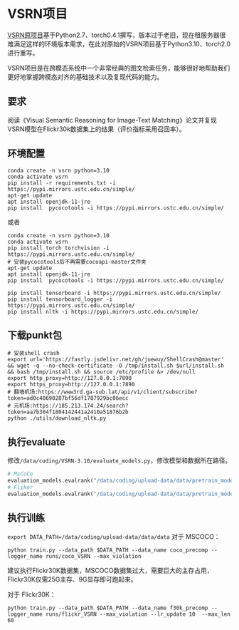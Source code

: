 # VSRN项目
[VSRN原项目](https://github.com/KunpengLi1994/VSRN/tree/master)基于Python2.7、torch0.4.1撰写，版本过于老旧，现在租服务器很难满足这样的环境版本需求，在此对原始的VSRN项目基于Python3.10、torch2.0进行重写。

VSRN项目是在跨模态系统中一个非常经典的图文检索任务，能够很好地帮助我们更好地掌握跨模态对齐的基础技术以及复现代码的能力。

## 要求

阅读《Visual Semantic Reasoning for Image-Text Matching》论文并复现VSRN模型在Flickr30k数据集上的结果（评价指标采用召回率）。


## 环境配置
```shell
conda create -n vsrn python=3.10
conda activate vsrn
pip install -r requirements.txt -i https://pypi.mirrors.ustc.edu.cn/simple/
apt-get update
apt install openjdk-11-jre
pip install  pycocotools -i https://pypi.mirrors.ustc.edu.cn/simple/
```
或者
```shell
conda create -n vsrn python=3.10
conda activate vsrn
pip install torch torchvision -i https://pypi.mirrors.ustc.edu.cn/simple/
# 安装pycocotools后不再需要cocoapi-master文件夹
apt-get update
apt install openjdk-11-jre
pip install  pycocotools -i https://pypi.mirrors.ustc.edu.cn/simple/

pip install tensorboard -i https://pypi.mirrors.ustc.edu.cn/simple/
pip install tensorboard_logger -i https://pypi.mirrors.ustc.edu.cn/simple/
pip install nltk -i https://pypi.mirrors.ustc.edu.cn/simple/
```
## 下载punkt包
```shell
# 安装shell crash
export url='https://fastly.jsdelivr.net/gh/juewuy/ShellCrash@master' && wget -q --no-check-certificate -O /tmp/install.sh $url/install.sh  && bash /tmp/install.sh && source /etc/profile &> /dev/null
export http_proxy=http://127.0.0.1:7890
export https_proxy=http://127.0.0.1:7890
# 翻墙机场:https://www3rd.ga-sub.lat/api/v1/client/subscribe?token=ad0c48690287bf56df1787929bc06ecc
# 元机场:https://185.213.174.24/search?token=aa7b304f1804142441a2410a51876b2b
python ./utils/download_nltk.py
```

## 执行evaluate
修改`/data/coding/VSRN-3.10/evaluate_models.py`，修改模型和数据所在路径。
```python
# MsCoCo
evaluation_models.evalrank("/data/coding/upload-data/data/pretrain_model/coco/model_coco_1.pth.tar", "/data/coding/upload-data/data/pretrain_model/coco/model_coco_2.pth.tar", data_path='/data/coding/upload-data/data/data/', split="testall", fold5=True)
# Fliker
evaluation_models.evalrank("/data/coding/upload-data/data/pretrain_model/flickr/model_fliker_1.pth.tar", "/data/coding/upload-data/data/pretrain_model/flickr/model_fliker_2.pth.tar", data_path='/data/coding/upload-data/data/data/', split="test", fold5=False)
```

## 执行训练
`export DATA_PATH=/data/coding/upload-data/data/data`
对于 MSCOCO：
```shell
python train.py --data_path $DATA_PATH --data_name coco_precomp --logger_name runs/coco_VSRN --max_violation
```
建议执行Flickr30K数据集，MSCOCO数据集过大，需要巨大的主存占用，Flickr30K仅需25G主存、9G显存即可跑起来。

对于 Flickr30K：
```shell
python train.py --data_path $DATA_PATH --data_name f30k_precomp --logger_name runs/flickr_VSRN --max_violation --lr_update 10  --max_len 60

```
